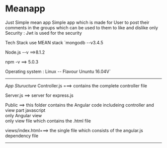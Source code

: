 # Meanapp
Just Simple mean app
Simple app which is made for User to post their comments in the groups which can be used to them to like and dislike only 
Security : Jwt is used for the security

Tech Stack use MEAN stack 
`mongodb --v3.4.5

Node.js --v ==>8.1.2

npm -v ==> 5.0.3

Operating system : Linux -- Flavour Ununtu 16.04V`

-----
*App Sturucture*
Controller.js ===> contains the complete controller file

Server.js ==> server for express.js

Public ==> this folder contains the Angular code includeing controller and view part 
     javascript               
          only Angular
     view  
         only view file which contains the .html file
           
views/index.html===> the single file which consists of the angular.js dependency file

-----
